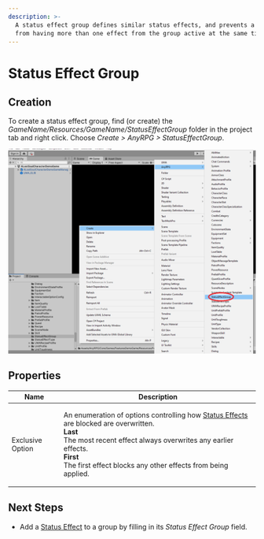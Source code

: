 ```yaml
---
description: >-
  A status effect group defines similar status effects, and prevents a character
  from having more than one effect from the group active at the same time.
---
```


# Status Effect Group

## Creation

To create a status effect group, find (or create) the _GameName/Resources/GameName/StatusEffectGroup_ folder in the project tab and right click.  Choose _Create > AnyRPG > StatusEffectGroup_.

![](<../.gitbook/assets/image (6) (1).png>)

## Properties

| Name             | Description                                                                                                                                                                                                                                                                                                                      |
| ---------------- | -------------------------------------------------------------------------------------------------------------------------------------------------------------------------------------------------------------------------------------------------------------------------------------------------------------------------------- |
| Exclusive Option | <p>An enumeration of options controlling how <a href="ability-effects/status-effect.md">Status Effects</a> are blocked are overwritten.<br><strong>Last</strong><br>The most recent effect always overwrites any earlier effects.<br><strong>First</strong><br>The first effect blocks any other effects from being applied.</p> |

## Next Steps

* Add a [Status Effect](ability-effects/status-effect.md) to a group by filling in its _Status Effect Group_ field.
